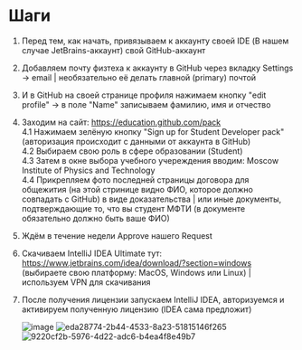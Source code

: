 # Шаги

1. Перед тем, как начать, привязываем к аккаунту своей IDE (В нашем случае JetBrains-аккаунт) свой GitHub-аккаунт
2. Добавляем почту физтеха к аккаунту в GitHub через вкладку Settings -> email | необязательно её делать главной (primary) почтой
3. И в GitHub на своей странице профиля нажимаем кнопку "edit profile" -> в поле "Name" записываем фамилию, имя и отчество
4. Заходим на сайт: https://education.github.com/pack  
  4.1 Нажимаем зелёную кнопку "Sign up for Student Developer pack" (авторизация происходит с данными от аккаунта в GitHub)  
  4.2 Выбираем свою роль в сфере образовании (Student)  
  4.3 Затем в окне выбора учебного учереждения вводим: Moscow Institute of Physics and Technology  
  4.4 Прикрепляем фото последней страницы договора для общежития (на этой стринице видно ФИО, которое должно совпадать с GitHub) в виде доказательства | или иные документы,  
   подтверждающие то, что вы студент МФТИ (в документе обязательно должно быть ваше ФИО)
6. Ждём в течение недели Approve нашего Request
7. Скачиваем IntelliJ IDEA Ultimate тут: https://www.jetbrains.com/idea/download/?section=windows (выбираете свою платформу: MacOS, Windows или Linux) | используем VPN для скачивания
8. После получения лицензии запускаем IntelliJ IDEA, авторизуемся и активируем полученную лицензию (IDEA сама предложит)

 
   ![image](https://github.com/user-attachments/assets/960bbef3-bc95-4a87-b056-6e04efc412fc)
   ![eda28774-2b44-4533-8a23-51815146f265](https://github.com/user-attachments/assets/a18f4e4b-1ac2-4c0c-9386-6a0a97f05f15)
   ![9220cf2b-5976-4d22-adc6-b4ea4f8e49b7](https://github.com/user-attachments/assets/a5453a99-2ec4-49ec-b550-e4a365488d99)
